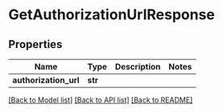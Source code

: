 # GetAuthorizationUrlResponse

## Properties
Name | Type | Description | Notes
------------ | ------------- | ------------- | -------------
**authorization_url** | **str** |  | 

[[Back to Model list]](../README.md#documentation-for-models) [[Back to API list]](../README.md#documentation-for-api-endpoints) [[Back to README]](../README.md)



